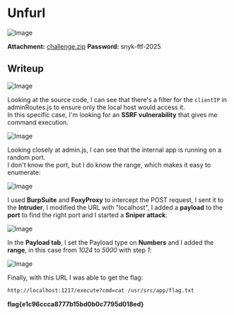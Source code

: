 # Unfurl
![Image](https://github.com/user-attachments/assets/95aef574-bae7-46c2-aab7-d6b2b50bc989)

**Attachment:** [challenge.zip](https://github.com/user-attachments/files/19055047/challenge.zip)
**Password:** snyk-ftf-2025

## Writeup

![Image](https://github.com/user-attachments/assets/727cf9ff-8a67-4873-be48-c10cddbc877c)

Looking at the source code, I can see that there's a filter for the `clientIP` in adminRoutes.js to ensure only the local host would access it.  
In this specific case, I'm looking for an **SSRF vulnerability** that gives me command execution.

![Image](https://github.com/user-attachments/assets/d0ea2a35-eb57-4d11-81bc-036029ea8d23)

Looking closely at admin.js, I can see that the internal app is running on a random port.  
I don't know the port, but I do know the range, which makes it easy to enumerate:

![Image](https://github.com/user-attachments/assets/0c32da75-c29c-4641-8e05-fbdcb26e7456)

I used **BurpSuite** and **FoxyProxy** to intercept the POST request, I sent it to the **Intruder**, I modified the URL with "localhost", I added a **payload** to the **port** to find the right port and I started a **Sniper attack**:

![Image](https://github.com/user-attachments/assets/00ff3a59-71bf-4074-b959-b8174e920eb2)

In the **Payload tab**, I set the Payload type on **Numbers** and I added the **range**, in this case from *1024* to *5000* with step *1*:

![Image](https://github.com/user-attachments/assets/5a47a4ad-0f39-4e6f-b8fd-6cb3101646c9)

Finally, with this URL I was able to get the flag:

```bash
http://localhost:1217/execute?cmd=cat /usr/src/app/flag.txt
```

**flag{e1c96ccca8777b15bd0b0c7795d018ed}**
